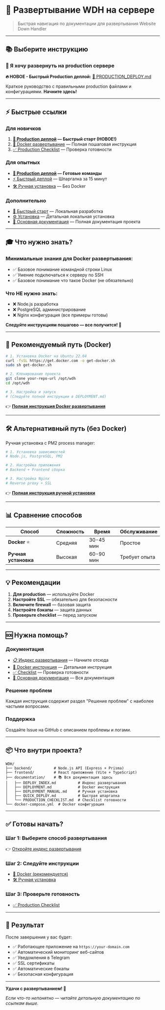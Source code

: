 # 🚀 Развертывание WDH на сервере

> Быстрая навигация по документации для развертывания Website Down Handler

---

## 📚 Выберите инструкцию

### 🎯 Я хочу развернуть на production сервере

**🔥 НОВОЕ - Быстрый Production деплой:** [🚀 PRODUCTION_DEPLOY.md](./PRODUCTION_DEPLOY.md)

Краткое руководство с правильными production файлами и конфигурациями. **Начните здесь!**

---

## ⚡ Быстрые ссылки

### Для новичков

1. **[🚀 Production деплой](./PRODUCTION_DEPLOY.md) — Быстрый старт (НОВОЕ!)**
2. [🐳 Docker развертывание](./documentation/DEPLOYMENT.md) — Полная пошаговая инструкция
3. [✅ Production Checklist](./documentation/PRODUCTION_CHECKLIST.md) — Проверка готовности

### Для опытных

- **[🚀 Production деплой](./PRODUCTION_DEPLOY.md) — Готовые команды**
- [⚡ Быстрый деплой](./documentation/QUICK_DEPLOY.md) — Шпаргалка за 15 минут
- [🛠️ Ручная установка](./documentation/DEPLOYMENT_MANUAL.md) — Без Docker

### Дополнительно

- [🚀 Быстрый старт](./documentation/START.md) — Локальная разработка
- [⚙️ Установка](./documentation/INSTALL.md) — Детальная локальная установка
- [📖 Основная документация](./documentation/README.md) — Полная документация проекта

---

## 🎓 Что нужно знать?

### Минимальные знания для Docker развертывания:

- ✅ Базовое понимание командной строки Linux
- ✅ Умение подключаться к серверу по SSH
- ✅ Базовое понимание что такое Docker (не обязательно)

### Что НЕ нужно знать:

- ❌ Node.js разработка
- ❌ PostgreSQL администрирование
- ❌ Nginx конфигурация (все примеры готовы)

**Следуйте инструкциям пошагово — все получится! 🎉**

---

## 🐳 Рекомендуемый путь (Docker)

```bash
# 1. Установка Docker на Ubuntu 22.04
curl -fsSL https://get.docker.com -o get-docker.sh
sudo sh get-docker.sh

# 2. Клонирование проекта
git clone your-repo-url /opt/wdh
cd /opt/wdh

# 3. Настройка и запуск
# (Следуйте полной инструкции в DEPLOYMENT.md)
```

👉 **[Полная инструкция Docker развертывания](./documentation/DEPLOYMENT.md)**

---

## 🛠️ Альтернативный путь (без Docker)

Ручная установка с PM2 process manager:

```bash
# 1. Установка зависимостей
# Node.js, PostgreSQL, PM2

# 2. Настройка приложения
# Backend + Frontend сборка

# 3. Настройка Nginx
# Reverse proxy + SSL
```

👉 **[Полная инструкция ручной установки](./documentation/DEPLOYMENT_MANUAL.md)**

---

## 📊 Сравнение способов

| Способ               | Сложность | Время     | Обслуживание  |
| -------------------- | --------- | --------- | ------------- |
| **Docker** ⭐        | Средняя   | 30-45 мин | Простое       |
| **Ручная установка** | Высокая   | 60-90 мин | Требует опыта |

---

## 💡 Рекомендации

1. **Для production** — используйте Docker
2. **Настройте SSL** — обязательно для безопасности
3. **Включите firewall** — базовая защита
4. **Настройте бэкапы** — защита данных
5. **Проверьте checklist** — перед запуском

---

## 🆘 Нужна помощь?

### Документация

- [📋 Индекс развертывания](./documentation/DEPLOY_INDEX.md) — Начните отсюда
- [🐳 Docker инструкция](./documentation/DEPLOYMENT.md) — Детальная инструкция
- [✅ Checklist](./documentation/PRODUCTION_CHECKLIST.md) — Проверка готовности
- [📖 Основная документация](./documentation/README.md) — Вся документация

### Решение проблем

Каждая инструкция содержит раздел "Решение проблем" с наиболее частыми вопросами.

### Поддержка

Создайте Issue на GitHub с описанием проблемы и логами.

---

## 📦 Что внутри проекта?

```
WDH/
├── backend/          # Node.js API (Express + Prisma)
├── frontend/         # React приложение (Vite + TypeScript)
├── documentation/    # 📚 Вся документация здесь
│   ├── DEPLOY_INDEX.md          # Индекс развертывания
│   ├── DEPLOYMENT.md            # Docker инструкция
│   ├── DEPLOYMENT_MANUAL.md     # Ручная установка
│   ├── QUICK_DEPLOY.md          # Быстрая шпаргалка
│   └── PRODUCTION_CHECKLIST.md  # Checklist готовности
└── docker-compose.yml  # Docker конфигурация
```

---

## ✅ Готовы начать?

### Шаг 1: Выберите способ развертывания

👉 [Откройте индекс развертывания](./documentation/DEPLOY_INDEX.md)

### Шаг 2: Следуйте инструкции

- [🐳 Docker (рекомендуется)](./documentation/DEPLOYMENT.md)
- [🛠️ Ручная установка](./documentation/DEPLOYMENT_MANUAL.md)

### Шаг 3: Проверьте готовность

- [✅ Production Checklist](./documentation/PRODUCTION_CHECKLIST.md)

---

## 🎉 Результат

После завершения у вас будет:

- ✅ Работающее приложение на `https://your-domain.com`
- ✅ Автоматический мониторинг веб-сайтов
- ✅ Уведомления в Telegram
- ✅ SSL сертификаты
- ✅ Автоматические бэкапы
- ✅ Безопасная конфигурация

---

**Удачи с развертыванием! 🚀**

_Если что-то непонятно — читайте детальную документацию по ссылкам выше._
